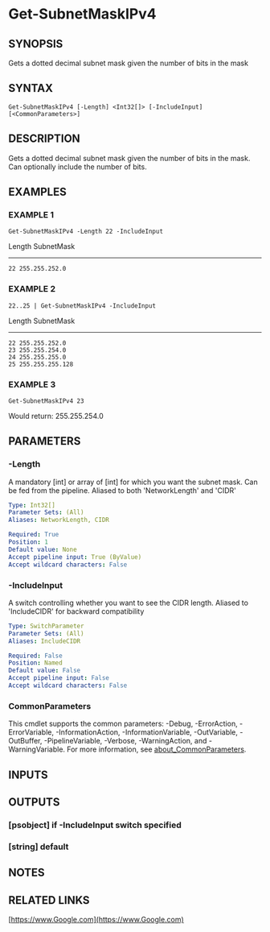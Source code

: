 ﻿---
external help file: PoshFunctions-help.xml
Module Name: poshfunctions
online version: https://www.Google.com
schema: 2.0.0
---

# Get-SubnetMaskIPv4

## SYNOPSIS
Gets a dotted decimal subnet mask given the number of bits in the mask

## SYNTAX

```
Get-SubnetMaskIPv4 [-Length] <Int32[]> [-IncludeInput] [<CommonParameters>]
```

## DESCRIPTION
Gets a dotted decimal subnet mask given the number of bits in the mask.
Can optionally include the number of bits.

## EXAMPLES

### EXAMPLE 1
```
Get-SubnetMaskIPv4 -Length 22 -IncludeInput
```

Length SubnetMask
------ ----------
    22 255.255.252.0

### EXAMPLE 2
```
22..25 | Get-SubnetMaskIPv4 -IncludeInput
```

Length SubnetMask
------ ----------
    22 255.255.252.0
    23 255.255.254.0
    24 255.255.255.0
    25 255.255.255.128

### EXAMPLE 3
```
Get-SubnetMaskIPv4 23
```

Would return:
255.255.254.0

## PARAMETERS

### -Length
A mandatory \[int\] or array of \[int\] for which you want the subnet mask.
Can be fed from the pipeline.
Aliased to both 'NetworkLength' and 'CIDR'

```yaml
Type: Int32[]
Parameter Sets: (All)
Aliases: NetworkLength, CIDR

Required: True
Position: 1
Default value: None
Accept pipeline input: True (ByValue)
Accept wildcard characters: False
```

### -IncludeInput
A switch controlling whether you want to see the CIDR length.
Aliased to 'IncludeCIDR' for backward compatibility

```yaml
Type: SwitchParameter
Parameter Sets: (All)
Aliases: IncludeCIDR

Required: False
Position: Named
Default value: False
Accept pipeline input: False
Accept wildcard characters: False
```

### CommonParameters
This cmdlet supports the common parameters: -Debug, -ErrorAction, -ErrorVariable, -InformationAction, -InformationVariable, -OutVariable, -OutBuffer, -PipelineVariable, -Verbose, -WarningAction, and -WarningVariable. For more information, see [about_CommonParameters](http://go.microsoft.com/fwlink/?LinkID=113216).

## INPUTS

## OUTPUTS

### [psobject]  if -IncludeInput switch specified
### [string]    default
## NOTES

## RELATED LINKS

[https://www.Google.com](https://www.Google.com)

